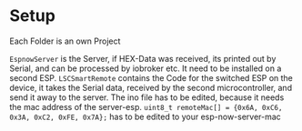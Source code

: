 # Setup
Each Folder is an own Project 

`EspnowServer` is the Server, if HEX-Data was received, its printed out by Serial, and can be processed by iobroker etc. It need to be installed on a second ESP. 
`LSCSmartRemote` contains the Code for the switched ESP on the device, it takes the Serial data, received by the second microcontroller, and send it away to the server. The ino file has to be edited, because it needs the mac address of the server-esp. 
`uint8_t remoteMac[] = {0x6A, 0xC6, 0x3A, 0xC2, 0xFE, 0x7A};` 
has to be edited to your esp-now-server-mac 